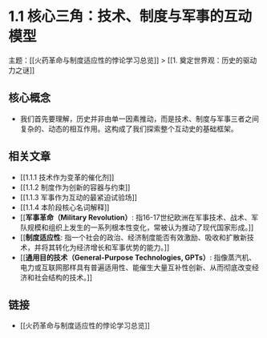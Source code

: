 # 1.1 核心三角：技术、制度与军事的互动模型

主题：[[火药革命与制度适应性的悖论学习总览]] > [[1. 奠定世界观：历史的驱动力之谜]]

## 核心概念

- 我们首先要理解，历史并非由单一因素推动，而是技术、制度与军事三者之间复杂的、动态的相互作用。这构成了我们探索整个互动史的基础框架。

## 相关文章

- [[1.1.1 技术作为变革的催化剂]]
- [[1.1.2 制度作为创新的容器与约束]]
- [[1.1.3 军事作为互动的最紧迫试验场]]
- [[1.1.4 本阶段核心名词解释]]
- [[**军事革命（Military Revolution）**: 指16-17世纪欧洲在军事技术、战术、军队规模和组织上发生的一系列根本性变化，常被认为推动了现代国家形成。]]
- [[**制度适应性**: 指一个社会的政治、经济制度能否有效激励、吸收和扩散新技术，并将其转化为经济增长和军事优势的能力。]]
- [[**通用目的技术（General-Purpose Technologies, GPTs）**: 指像蒸汽机、电力或互联网那样具有普遍适用性、能催生大量互补性创新、从而彻底改变经济和社会结构的技术。]]

## 链接

- [[火药革命与制度适应性的悖论学习总览]]
